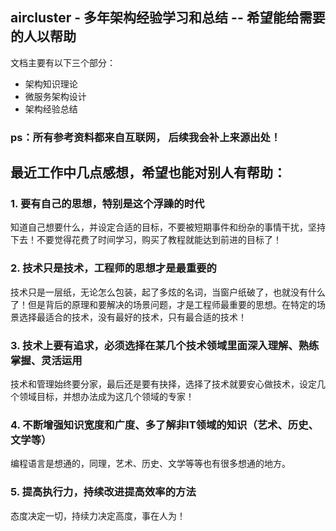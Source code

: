 ## aircluster - 多年架构经验学习和总结 -- 希望能给需要的人以帮助

文档主要有以下三个部分：
*  架构知识理论
*  微服务架构设计
*  架构经验总结

### ps：所有参考资料都来自互联网， 后续我会补上来源出处！


## 最近工作中几点感想，希望也能对别人有帮助：

### 1. 要有自己的思想，特别是这个浮躁的时代
   知道自己想要什么，并设定合适的目标，不要被短期事件和纷杂的事情干扰，坚持下去！不要觉得花费了时间学习，购买了教程就能达到前进的目标了！

### 2. 技术只是技术，工程师的思想才是最重要的
   技术只是一层纸，无论怎么包装，起了多炫的名词，当窗户纸破了，也就没有什么了！但是背后的原理和要解决的场景问题，才是工程师最重要的思想。在特定的场景选择最适合的技术，没有最好的技术，只有最合适的技术！

### 3. 技术上要有追求，必须选择在某几个技术领域里面深入理解、熟练掌握、灵活运用
   技术和管理始终要分家，最后还是要有抉择，选择了技术就要安心做技术，设定几个领域目标，并想办法成为这几个领域的专家！

### 4. 不断增强知识宽度和广度、多了解非IT领域的知识（艺术、历史、文学等）
   编程语言是想通的，同理，艺术、历史、文学等等也有很多想通的地方。

### 5. 提高执行力，持续改进提高效率的方法
  
  
态度决定一切，持续力决定高度，事在人为！  
   
 
